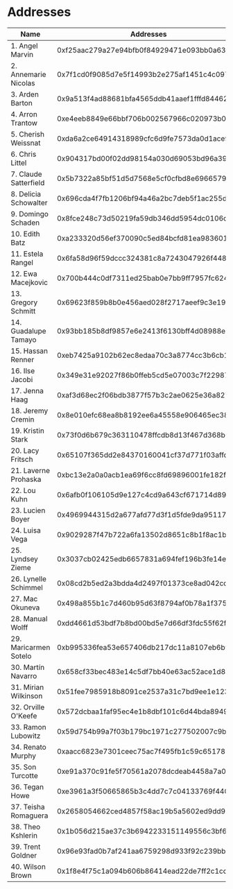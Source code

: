 # Addresses

|      Name             |                    Addresses                                     |
| --------------------- | ---------------------------------------------------------------- |
| 1. Angel Marvin       |  0xf25aac279a27e94bfb0f84929471e093bb0a63fd |
| 2. Annemarie Nicolas  |  0x7f1cd0f9085d7e5f14993b2e275af1451c4c0973 |
| 3. Arden Barton       |  0x9a513f4ad88681bfa4565ddb41aaef1fffd84462 |
| 4. Arron Trantow      |  0xe4eeb8849e66bbf706b002567966c020973b0a77 |
| 5. Cherish Weissnat   |  0xda6a2ce64914318989cfc6d9fe7573da0d1ace9b |
| 6. Chris Littel       |  0x904317bd00f02dd98154a030d69053bd96a399b3 |
| 7. Claude Satterfield |  0x5b7322a85bf51d5d7568e5cf0cfbd8e6966579f0 |
| 8. Delicia Schowalter |  0x696cda4f7fb1206bf94a46a2bc7deb5f1ac255d6 |
| 9. Domingo Schaden    |  0x8fce248c73d50219fa59db346dd5954dc0106c84 |
| 10. Edith Batz        |  0xa233320d56ef370090c5ed84bcfd81ea98360150 |
| 11. Estela Rangel     |  0x6fa58d96f59dccc324381c8a7243047926f44842 |
| 12. Ewa Macejkovic    |  0x700b444c0df7311ed25bab0e7bb9ff7957fc624a |
| 13. Gregory Schmitt   |  0x69623f859b8b0e456aed028f2717aeef9c3e1930 |
| 14. Guadalupe Tamayo  |  0x93bb185b8df9857e6e2413f6130bff4d08988ed6 |
| 15. Hassan Renner     |  0xeb7425a9102b62ec8edaa70c3a8774cc3b6cb15d |
| 16. Ilse Jacobi       |  0x349e31e92027f86b0ffeb5cd5e07003c7f229872 |
| 17. Jenna Haag        |  0xaf3d68ec2f06bdb3877f57b3c2ae0625e36a8270 |
| 18. Jeremy Cremin     |  0x8e010efc68ea8b8192ee6a45558e906465ec3870 |
| 19. Kristin Stark     |  0x73f0d6b679c363110478ffcdb8d13f467d368b2f |
| 20. Lacy Fritsch      |  0x65107f365dd2e84370160041cf37d771f03affd2 |
| 21. Laverne Prohaska  |  0xbc13e2a0a0acb1ea69f6cc8fd69896001fe182f8 |
| 22. Lou Kuhn          |  0x6afb0f106105d9e127c4cd9a643cf671714d8962 |
| 23. Lucien Boyer      |  0x4969944315d2a677afd77d3f1d5fde9da9511780 |
| 24. Luisa Vega        |  0x9029287f47b722a6fa13502d8651c8b1f8ac1b5c |
| 25. Lyndsey Zieme     |  0x3037cb02425edb6657831a694fef196b3fe14eaf |
| 26. Lynelle Schimmel  |  0x08cd2b5ed2a3bdda4d2497f01373ce8ad042ccf5 |
| 27. Mac Okuneva       |  0x498a855b1c7d460b95d63f8794af0b78a1f3755f |
| 28. Manual Wolff      |  0xdd4661d53bdf7b8bd00bd5e7d66df3fdc55f62f9 |
| 29. Maricarmen Sotelo |  0xb995336fea53e657406db217dc11a8107eb6b92e |
| 30. Martín Navarro    |  0x658cf33bec483e14c5df7bb40e63ac52ace1d896 |
| 31. Mirian Wilkinson  |  0x51fee7985918b8091ce2537a31c7bd9ee1e123d8 |
| 32. Orville O'Keefe   |  0x572dcbaa1faf95ec4e1b8dbf101c6d44bda89492 |
| 33. Ramon Lubowitz    |  0x59d754b99a7f03b179bc1971c277502007c9bc8f |
| 34. Renato Murphy     |  0xaacc6823e7301ceec75ac7f495fb1c59c6517899 |
| 35. Son Turcotte      |  0xe91a370c91fe5f70561a2078dcdeab4458a7a05d |
| 36. Tegan Howe        |  0xe3961a3f50665865b3c4dd7c7c04133769f44043 |
| 37. Teisha Romaguera  |  0x2658054662ced4857f58ac19b5a5602ed9dd94dc |
| 38. Theo Kshlerin     |  0x1b056d215ae37c3b6942233151149556c3bf60f3 |
| 39. Trent Goldner     |  0x96e93fad0b7af241aa6759298d933f92c239bb9a |
| 40. Wilson Brown      |  0x1f8e4f75c1a094b606b86414ead22de7ff2c1cd5 |